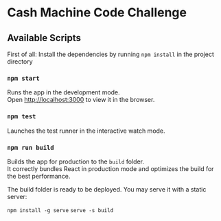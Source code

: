 # Cash Machine Code Challenge

## Available Scripts

First of all: Install the dependencies by running `npm install` in the project directory

### `npm start`

Runs the app in the development mode.<br>
Open [http://localhost:3000](http://localhost:3000) to view it in the browser.

### `npm test`

Launches the test runner in the interactive watch mode.<br>

### `npm run build`

Builds the app for production to the `build` folder.<br>
It correctly bundles React in production mode and optimizes the build for the best performance.

The build folder is ready to be deployed.
You may serve it with a static server:

  `npm install -g serve`
  `serve -s build`